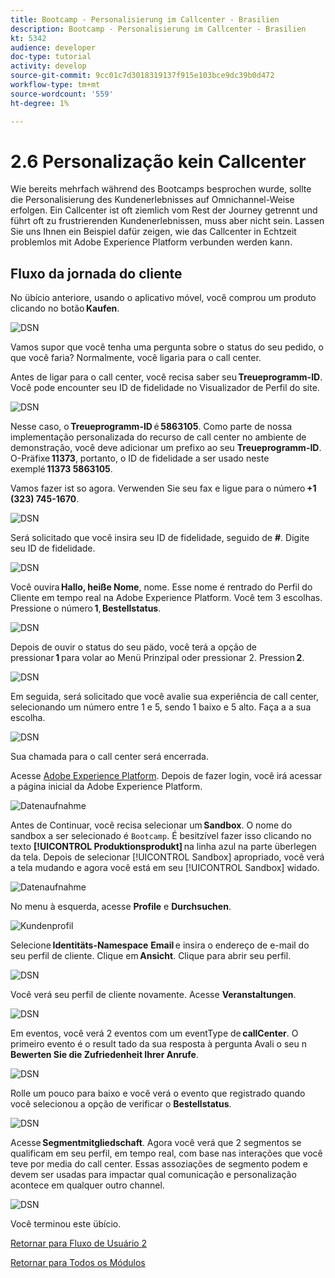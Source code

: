 ```yaml
---
title: Bootcamp - Personalisierung im Callcenter - Brasilien
description: Bootcamp - Personalisierung im Callcenter - Brasilien
kt: 5342
audience: developer
doc-type: tutorial
activity: develop
source-git-commit: 9cc01c7d3018319137f915e103bce9dc39b0d472
workflow-type: tm+mt
source-wordcount: '559'
ht-degree: 1%

---
```


# 2.6 Personalização kein Callcenter

Wie bereits mehrfach während des Bootcamps besprochen wurde, sollte die Personalisierung des Kundenerlebnisses auf Omnichannel-Weise erfolgen. Ein Callcenter ist oft ziemlich vom Rest der Journey getrennt und führt oft zu frustrierenden Kundenerlebnissen, muss aber nicht sein. Lassen Sie uns Ihnen ein Beispiel dafür zeigen, wie das Callcenter in Echtzeit problemlos mit Adobe Experience Platform verbunden werden kann.

## Fluxo da jornada do cliente

No übício anteriore, usando o aplicativo móvel, você comprou um produto clicando no botão **Kaufen**.

![DSN](./images/app20.png)

Vamos supor que você tenha uma pergunta sobre o status do seu pedido, o que você faria? Normalmente, você ligaria para o call center.

Antes de ligar para o call center, você recisa saber seu **Treueprogramm-ID**. Você pode encounter seu ID de fidelidade no Visualizador de Perfil do site.

![DSN](./images/cc1.png)

Nesse caso, o **Treueprogramm-ID** é **5863105**. Como parte de nossa implementação personalizada do recurso de call center no ambiente de demonstração, você deve adicionar um prefixo ao seu **Treueprogramm-ID**. O-Präfixe **11373**, portanto, o ID de fidelidade a ser usado neste exemplé **11373 5863105**.

Vamos fazer ist so agora. Verwenden Sie seu fax e ligue para o número **+1 (323) 745-1670**.

![DSN](./images/cc2.png)

Será solicitado que você insira seu ID de fidelidade, seguido de **#**. Digite seu ID de fidelidade.

![DSN](./images/cc3.png)

Você ouvira **Hallo, heiße Nome**, nome. Esse nome é rentrado do Perfil do Cliente em tempo real na Adobe Experience Platform. Você tem 3 escolhas. Pressione o número **1**, **Bestellstatus**.

![DSN](./images/cc4.png)

Depois de ouvir o status do seu pädo, você terá a opção de pressionar **1** para volar ao Menü Prinzipal oder pressionar 2. Pression **2**.

![DSN](./images/cc5.png)

Em seguida, será solicitado que você avalie sua experiência de call center, selecionando um número entre 1 e 5, sendo 1 baixo e 5 alto. Faça a a sua escolha.

![DSN](./images/cc6.png)

Sua chamada para o call center será encerrada.

Acesse [Adobe Experience Platform](https://experience.adobe.com/platform). Depois de fazer login, você irá acessar a página inicial da Adobe Experience Platform.

![Datenaufnahme](./images/home.png)

Antes de Continuar, você recisa selecionar um **Sandbox**. O nome do sandbox a ser selecionado é ``Bootcamp``. É besitzível fazer isso clicando no texto **[!UICONTROL Produktionsprodukt]** na linha azul na parte überlegen da tela. Depois de selecionar [!UICONTROL Sandbox] apropriado, você verá a tela mudando e agora você está em seu [!UICONTROL Sandbox] widado.

![Datenaufnahme](./images/sb1.png)

No menu à esquerda, acesse **Profile** e **Durchsuchen**.

![Kundenprofil](./images/homemenu.png)

Selecione **Identitäts-Namespace** **Email** e insira o endereço de e-mail do seu perfil de cliente. Clique em **Ansicht**. Clique para abrir seu perfil.

![DSN](./images/cc7.png)

Você verá seu perfil de cliente novamente. Acesse **Veranstaltungen**.

![DSN](./images/cc8.png)

Em eventos, você verá 2 eventos com um eventType de **callCenter**. O primeiro evento é o result tado da sua resposta à pergunta Avali o seu n **Bewerten Sie die Zufriedenheit Ihrer Anrufe**.

![DSN](./images/cc9.png)

Rolle um pouco para baixo e você verá o evento que registrado quando você selecionou a opção de verificar o **Bestellstatus**.

![DSN](./images/cc10.png)

Acesse **Segmentmitgliedschaft**. Agora você verá que 2 segmentos se qualificam em seu perfil, em tempo real, com base nas interações que você teve por media do call center. Essas assoziações de segmento podem e devem ser usadas para impactar qual comunicação e personalização acontece em qualquer outro channel.

![DSN](./images/cc11.png)

Você terminou este übício.

[Retornar para Fluxo de Usuário 2](./uc2.md)

[Retornar para Todos os Módulos](../../overview.md)
